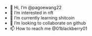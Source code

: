 - 👋 Hi, I’m @pagoewang22
- 👀 I’m interested in nft
- 🌱 I’m currently learning shitcoin
- 💞️ I’m looking to collaborate on github
- 📫 How to reach me @01blackberry01

<!---
pagoewang22/pagoewang22 is a ✨ special ✨ repository because its `README.md` (this file) appears on your GitHub profile.
You can click the Preview link to take a look at your changes.
--->
